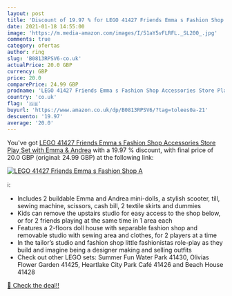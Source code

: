 ```yaml
---
layout: post
title: 'Discount of 19.97 % for LEGO 41427 Friends Emma s Fashion Shop A'
date: 2021-01-18 14:55:00
image: 'https://m.media-amazon.com/images/I/51aY5vFLRFL._SL200_.jpg'
comments: true
category: ofertas
author: ring
slug: 'B0813RPSV6-co.uk'
actualPrice: 20.0 GBP
currency: GBP
price: 20.0
comparePrice: 24.99 GBP
prodname: 'LEGO 41427 Friends Emma s Fashion Shop Accessories Store Play Set with Emma & Andrea'
country: 'co.uk'
flag: '🇬🇧'
buyurl: 'https://www.amazon.co.uk/dp/B0813RPSV6/?tag=tolees0a-21'
descuento: '19.97'
average: '20.0'
---
```


You've got [LEGO 41427 Friends Emma s Fashion Shop Accessories Store Play Set with Emma & Andrea](https://www.amazon.co.uk/dp/B0813RPSV6/?tag=tolees0a-21) with a  19.97 % discount, with final price of 20.0 GBP (original: 24.99 GBP) at the following link:

[![LEGO 41427 Friends Emma s Fashion Shop A](https://m.media-amazon.com/images/I/51aY5vFLRFL._SL200_.jpg)](https://www.amazon.co.uk/dp/B0813RPSV6/?tag=tolees0a-21)

ℹ️:

- Includes 2 buildable Emma and Andrea mini-dolls, a stylish scooter, till, sewing machine, scissors, cash bill, 2 textile skirts and dummies
- Kids can remove the upstairs studio for easy access to the shop below, or for 2 friends playing at the same time in 1 area each
- Features a 2-floors doll house with separable fashion shop and removable studio with sewing area and clothes, for 2 players at a time
- In the tailor’s studio and fashion shop little fashionistas role-play as they build and imagine being a designer making and selling outfits
- Check out other LEGO sets: Summer Fun Water Park 41430, Olivias Flower Garden 41425, Heartlake City Park Café 41426 and Beach House 41428

[🛒 Check the deal!!](https://www.amazon.co.uk/dp/B0813RPSV6/?tag=tolees0a-21)
